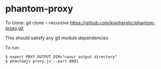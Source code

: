 # phantom-proxy

To clone: git clone --recursive https://github.com/kiwiheretic/phantom-proxy.git  

This should satisfy any git module dependencies

To run:  

```
$ export PRXY_OUTPUT_DIR="<your output directory"  
$ phantomjs proxy.js --port 8001
```
